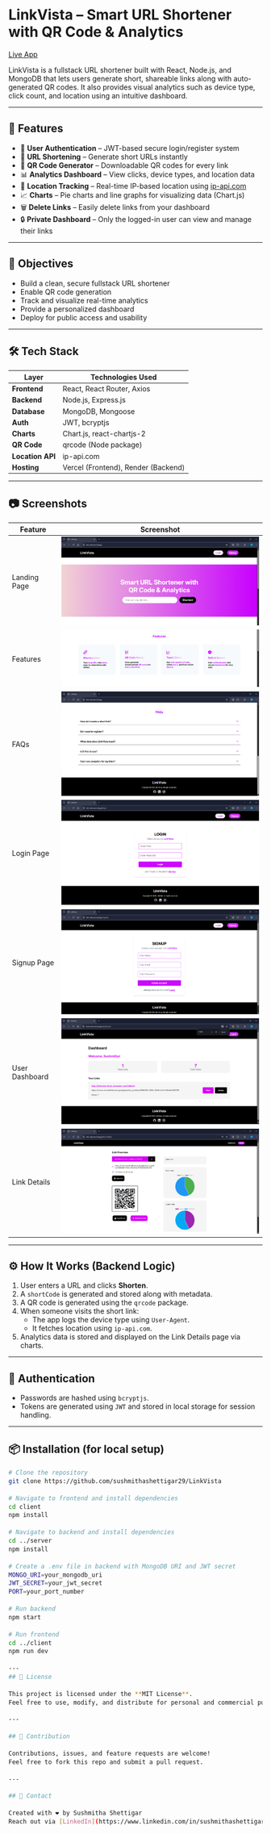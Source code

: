 # LinkVista – Smart URL Shortener with QR Code & Analytics

[Live App](https://link-vista.vercel.app/)

LinkVista is a fullstack URL shortener built with React, Node.js, and MongoDB that lets users generate short, shareable links along with auto-generated QR codes. It also provides visual analytics such as device type, click count, and location using an intuitive dashboard.

---

## 🚀 Features

- 🔐 **User Authentication** – JWT-based secure login/register system
- 🔗 **URL Shortening** – Generate short URLs instantly
- 📱 **QR Code Generator** – Downloadable QR codes for every link
- 📊 **Analytics Dashboard** – View clicks, device types, and location data
- 🧭 **Location Tracking** – Real-time IP-based location using [ip-api.com](http://ip-api.com)
- 📈 **Charts** – Pie charts and line graphs for visualizing data (Chart.js)
- 🗑️ **Delete Links** – Easily delete links from your dashboard
- 🔒 **Private Dashboard** – Only the logged-in user can view and manage their links

---

## 🎯 Objectives

- Build a clean, secure fullstack URL shortener
- Enable QR code generation
- Track and visualize real-time analytics
- Provide a personalized dashboard
- Deploy for public access and usability

---

## 🛠️ Tech Stack

| Layer            | Technologies Used                   |
| ---------------- | ----------------------------------- |
| **Frontend**     | React, React Router, Axios          |
| **Backend**      | Node.js, Express.js                 |
| **Database**     | MongoDB, Mongoose                   |
| **Auth**         | JWT, bcryptjs                       |
| **Charts**       | Chart.js, react-chartjs-2           |
| **QR Code**      | qrcode (Node package)               |
| **Location API** | ip-api.com                          |
| **Hosting**      | Vercel (Frontend), Render (Backend) |

---

## 📷 Screenshots

| Feature        | Screenshot                                            |
| -------------- | ----------------------------------------------------- |
| Landing Page   | ![Landing Page](./Screenshots/landing.png)            |
| Features       | ![Features](./Screenshots/features.png)               |
| FAQs           | ![FAQs](./Screenshots/faqs.png)                       |
| Login Page     | ![Login Page](./Screenshots/login.png)                |
| Signup Page    | ![Signup Page](./Screenshots/signup.png)              |
| User Dashboard | ![User Dashboard](./Screenshots/userdashboard.png)    |
| Link Details   | ![Single Link Details](./Screenshots/linkdetails.png) |

---

## ⚙️ How It Works (Backend Logic)

1. User enters a URL and clicks **Shorten**.
2. A `shortCode` is generated and stored along with metadata.
3. A QR code is generated using the `qrcode` package.
4. When someone visits the short link:
   - The app logs the device type using `User-Agent`.
   - It fetches location using `ip-api.com`.
5. Analytics data is stored and displayed on the Link Details page via charts.

---

## 🔐 Authentication

- Passwords are hashed using `bcryptjs`.
- Tokens are generated using `JWT` and stored in local storage for session handling.

---

## 📦 Installation (for local setup)

```bash
# Clone the repository
git clone https://github.com/sushmithashettigar29/LinkVista

# Navigate to frontend and install dependencies
cd client
npm install

# Navigate to backend and install dependencies
cd ../server
npm install

# Create a .env file in backend with MongoDB URI and JWT secret
MONGO_URI=your_mongodb_uri
JWT_SECRET=your_jwt_secret
PORT=your_port_number

# Run backend
npm start

# Run frontend
cd ../client
npm run dev

---
## 📝 License

This project is licensed under the **MIT License**.
Feel free to use, modify, and distribute for personal and commercial purposes.

---

## 🙌 Contribution

Contributions, issues, and feature requests are welcome!
Feel free to fork this repo and submit a pull request.

---

## 💬 Contact

Created with ❤️ by Sushmitha Shettigar
Reach out via [LinkedIn](https://www.linkedin.com/in/sushmithashettigar/) or [GitHub](https://github.com/sushmithashettigar29)
```
